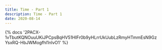 ```yaml
---
title: Time - Part 1
description: Time - Part 1
date: 2020-08-14
---
```

<body style="margin:0">
{% docs '2PACX-1vTbutKQNOuuUKiJPCpsBqHV51HIFr0b9yHLrrUkUubLzRmyHTmmEsN9GzYsxRQ-HbJWMogfhl1nlvO1' %}